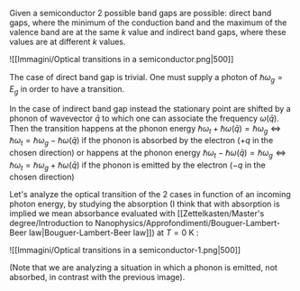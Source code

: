 Given a semiconductor 2 possible band gaps are possible: direct band gaps, where the minimum of the conduction band and the maximum of the valence band are at the same $k$ value and indirect band gaps, where these values are at different $k$ values.

![[Immagini/Optical transitions in a semiconductor.png|500]]

The case of direct band gap is trivial. One must supply a photon of $\hbar\omega_g = E_g$ in order to have a transition.

In the case of indirect band gap instead the stationary point are shifted by a phonon of wavevector $\bar{q}$ to which one can associate the frequency $\omega(\bar{q})$.
Then the transition happens at the phonon energy $\hbar\omega_t + \hbar\omega(\bar{q}) = \hbar\omega_g  \iff \hbar\omega_t = \hbar\omega_g - \hbar\omega(\bar{q})$ if the phonon is absorbed by the electron $(+q$ in the chosen direction) or happens at the phonon energy $\hbar\omega_t - \hbar\omega(\bar{q}) = \hbar\omega_g  \iff \hbar\omega_t = \hbar\omega_g + \hbar\omega(\bar{q})$ if the phonon is emitted by the electron $(-q$ in the chosen direction)

Let's analyze the optical transition of the 2 cases in function of an incoming photon energy, by studying the absorption (I think that with absorption is implied we mean absorbance evaluated with [[Zettelkasten/Master's degree/Introduction to Nanophysics/Approfondimenti/Bouguer-Lambert-Beer law|Bouguer-Lambert-Beer law]]) at $T=0\ \text{K}$ :

![[Immagini/Optical transitions in a semiconductor-1.png|500]]

(Note that we are analyzing a situation in which a phonon is emitted, not absorbed, in contrast with the previous image).
